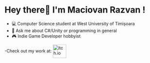 # Hey there👋 I'm Maciovan Razvan !

- :computer: Computer Science student at West University of Timișoara
- :speech_balloon: Ask me about C#/Unity or programming in general 
- :video_game: Indie Game Developer hobbyist

-Check out my work at: <a target="_blank" rel="noopener noreferrer" href="https://xpanderex.itch.io">
  <img align="center" alt="itch.io" width="44px" src="https://img.icons8.com/windows/452/itch-io.png" />
</a> 
